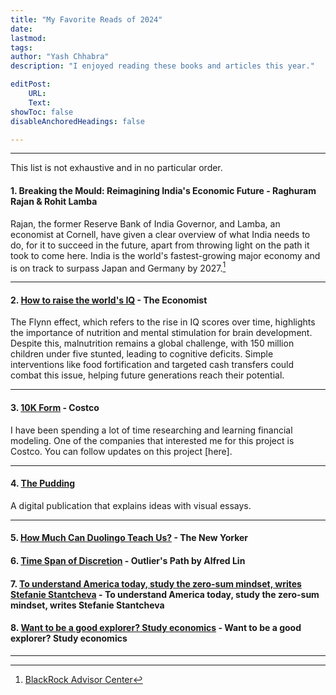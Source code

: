 ```yaml
---
title: "My Favorite Reads of 2024"
date: 
lastmod: 
tags: 
author: "Yash Chhabra"
description: "I enjoyed reading these books and articles this year."

editPost:
    URL: 
    Text: 
showToc: false
disableAnchoredHeadings: false

---
```


---
This list is not exhaustive and in no particular order.

#### 1. Breaking the Mould: Reimagining India's Economic Future - Raghuram Rajan & Rohit Lamba

Rajan, the former Reserve Bank of India Governor, and Lamba, an economist at Cornell, have given a clear overview of what India needs to do, for it to succeed in the future, apart from throwing light on the path it took to come here. India is the world's fastest-growing major economy and is on track to surpass Japan and Germany by 2027.[^1]

[^1]: [BlackRock Advisor Center](https://www.blackrock.com/us/financial-professionals/insights/exploring-india-economy)

---

#### 2. [How to raise the world's IQ](https://www.economist.com/leaders/2024/07/11/how-to-raise-the-worlds-iq) - The Economist

The Flynn effect, which refers to the rise in IQ scores over time, highlights the importance of nutrition and mental stimulation for brain development. Despite this, malnutrition remains a global challenge, with 150 million children under five stunted, leading to cognitive deficits. Simple interventions like food fortification and targeted cash transfers could combat this issue, helping future generations reach their potential.

---

#### 3. [10K Form](https://s201.q4cdn.com/287523651/files/doc_financials/2023/ar/cost-annual-report-final-pdf-from-dfin.pdf) - Costco

I have been spending a lot of time researching and learning financial modeling. One of the companies that interested me for this project is Costco. You can follow updates on this project [here].

---

#### 4. [The Pudding](https://pudding.cool)

A digital publication that explains ideas with visual essays.

---

#### 5. [How Much Can Duolingo Teach Us?](https://www.newyorker.com/magazine/2023/04/24/how-much-can-duolingo-teach-us) - The New Yorker


#### 6. [Time Span of Discretion](https://outlierspath.com/2023/06/25/time-span-of-discretion/) - Outlier's Path by Alfred Lin

#### 7. [To understand America today, study the zero-sum mindset, writes Stefanie Stantcheva](https://archive.ph/PZVRX#selection-1135.0-1135.83) - To understand America today, study the zero-sum mindset, writes Stefanie Stantcheva

#### 8. [Want to be a good explorer? Study economics](https://archive.ph/SdwQe#selection-1135.0-1138.0) - Want to be a good explorer? Study economics
---

